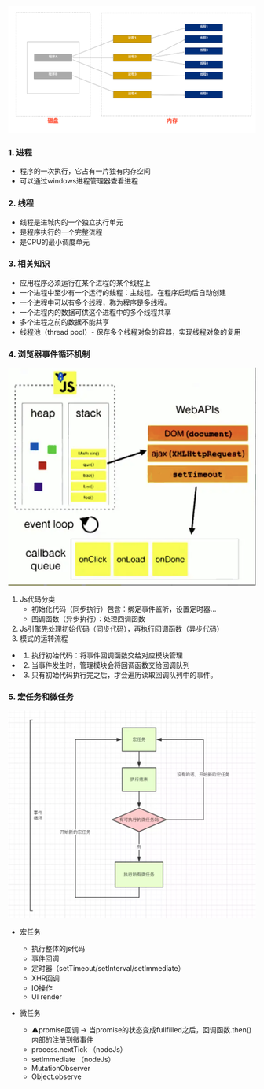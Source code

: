  ![线程和进程](https://github.com/pangbooo/Typescrpt/blob/javascript-advanced-shangguigu/imgs/线程和进程.png)
### 1. 进程
* 程序的一次执行，它占有一片独有内存空间
* 可以通过windows进程管理器查看进程

### 2. 线程
* 线程是进城内的一个独立执行单元
* 是程序执行的一个完整流程
* 是CPU的最小调度单元

### 3. 相关知识
* 应用程序必须运行在某个进程的某个线程上
* 一个进程中至少有一个运行的线程：主线程。在程序启动后自动创建
* 一个进程中可以有多个线程，称为程序是多线程。
* 一个进程内的数据可供这个进程中的多个线程共享
* 多个进程之前的数据不能共享
* 线程池（thread pool）- 保存多个线程对象的容器，实现线程对象的复用

### 4. 浏览器事件循环机制
 ![浏览器事件循环机制](https://github.com/pangbooo/Typescrpt/blob/javascript-advanced-shangguigu/imgs/浏览器事件循环机制.png)
 1. Js代码分类
    * 初始化代码（同步执行）包含：绑定事件监听，设置定时器...
    * 回调函数（异步执行）：处理回调函数
 2. Js引擎先处理初始代码（同步代码），再执行回调函数（异步代码）
 3. 模式的运转流程
  * 1. 执行初始代码：将事件回调函数交给对应模块管理
  * 2. 当事件发生时，管理模块会将回调函数交给回调队列
  * 3. 只有初始代码执行完之后，才会遍历读取回调队列中的事件。

  ### 5. 宏任务和微任务
   ![微任务和宏任务](https://github.com/pangbooo/Typescrpt/blob/javascript-advanced-shangguigu/imgs/微任务和宏任务.png)
  * 宏任务
    * 执行整体的js代码
    * 事件回调
    * 定时器（setTimeout/setInterval/setImmediate）
    * XHR回调
    * IO操作
    * UI render

  * 微任务
    * ⚠️promise回调 -> 当promise的状态变成fullfilled之后，回调函数.then() 内部的注册到微事件
    * process.nextTick （nodeJs）
    * setImmediate （nodeJs）
    * MutationObserver
    * Object.observe

